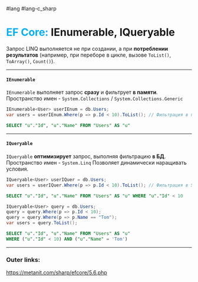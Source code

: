 #lang #lang-c_sharp 
# <font color="#00b0f0">EF Core:</font> IEnumerable, IQueryable

Запрос LINQ выполняется не при создании, а при **потреблении результатов** (например, при переборе в цикле, вызове `ToList()`, `ToArray()`, `Count()`).  

---
#### **`IEnumerable`**  
`IEnumerable` выполняет запрос **сразу** и фильтрует **в памяти**. 
Пространство имен - `System.Collections` / `System.Collections.Generic`  

```csharp
IEnumerable<User> userIEnum = db.Users;
var users = userIEnum.Where(p => p.Id < 10).ToList(); // Фильтрация в памяти
```  

```sql
SELECT "u"."Id", "u"."Name" FROM "Users" AS "u"
```  

---
#### **`IQueryable`**  
`IQueryable` **оптимизирует** запрос, выполняя фильтрацию **в БД**. 
Пространство имен - `System.Linq`
Позволяет динамически наращивать условия.  

```csharp
IQueryable<User> userIQuer = db.Users;
var users = userIQuer.Where(p => p.Id < 10).ToList(); // Фильтрация в SQL
```  

```sql
SELECT "u"."Id", "u"."Name" FROM "Users" AS "u" WHERE "u"."Id" < 10
```  

```csharp
IQueryable<User> query = db.Users;
query = query.Where(p => p.Id < 10);
query = query.Where(p => p.Name == "Tom");
var users = query.ToList();
```  

```sql
SELECT "u"."Id", "u"."Name" FROM "Users" AS "u" 
WHERE ("u"."Id" < 10) AND ("u"."Name" = 'Tom')
```  
---
### Outer links:
https://metanit.com/sharp/efcore/5.6.php